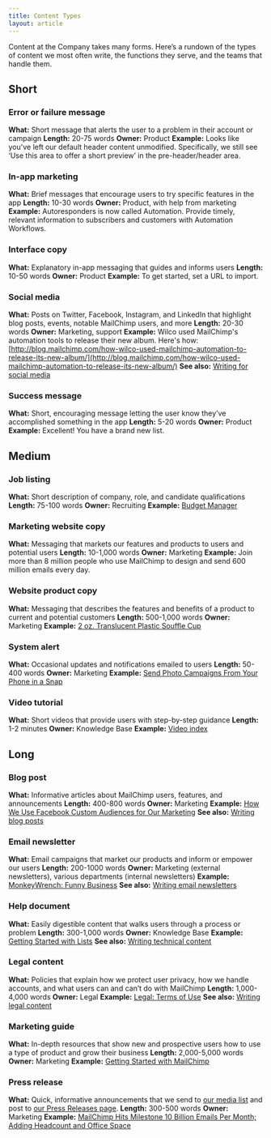 ```yaml
---
title: Content Types
layout: article
---
```


Content at the Company takes many forms. Here’s a rundown of the types of content we most often write, the functions they serve, and the teams that handle them.

## Short

### Error or failure message

**What:** Short message that alerts the user to a problem in their account or campaign
**Length:** 20-75 words
**Owner:** Product
**Example:** Looks like you've left our default header content unmodified. Specifically, we still see ‘Use this area to offer a short preview’ in the pre-header/header area.

### In-app marketing

**What:** Brief messages that encourage users to try specific features in the app
**Length:** 10-30 words
**Owner:** Product, with help from marketing
**Example:** Autoresponders is now called Automation. Provide timely, relevant information to subscribers and customers with Automation Workflows. 

### Interface copy

**What:** Explanatory in-app messaging that guides and informs users
**Length:** 10-50 words
**Owner:** Product
**Example:** To get started, set a URL to import.

### Social media

**What:** Posts on Twitter, Facebook, Instagram, and LinkedIn that highlight blog posts, events, notable MailChimp users, and more
**Length:** 20-30 words
**Owner:** Marketing, support
**Example:** Wilco used MailChimp's automation tools to release their new album. Here's how: [http://blog.mailchimp.com/how-wilco-used-mailchimp-automation-to-release-its-new-album/](http://blog.mailchimp.com/how-wilco-used-mailchimp-automation-to-release-its-new-album/)
**See also:** [Writing for social media](/11-writing-for-social-media.html.md)

### Success message

**What:** Short, encouraging message letting the user know they’ve accomplished something in the app
**Length:** 5-20 words
**Owner:** Product
**Example:** Excellent! You have a brand new list.

## Medium

### Job listing

**What:** Short description of company, role, and candidate qualifications
**Length:** 75-100 words
**Owner:** Recruiting
**Example:** [Budget Manager](http://mailchimp.com/about/jobs/KG8aMH/budget-manager)

### Marketing website copy

**What:** Messaging that markets our features and products to users and potential users
**Length:** 10-1,000 words
**Owner:** Marketing
**Example:** Join more than 8 million people who use MailChimp to design and send 600 million emails every day.

### Website product copy

**What:** Messaging that describes the features and benefits of a product to current and potential customers
**Length:** 500-1,000 words
**Owner:** Marketing
**Example:** [2 oz. Translucent Plastic Souffle Cup](https://www.acemart.com/disposables/food-and-drink/portion-control/solo-b200-2-oz-translucent-plastic-souffle-cup/SOLB200)

### System alert

**What:** Occasional updates and notifications emailed to users
**Length:** 50-400 words
**Owner:** Marketing
**Example:** [Send Photo Campaigns From Your Phone in a Snap](http://us1.campaign-archive2.com/?u=f7b9ee22124ff6454424dc10c&id=88e3c79ff1)

### Video tutorial
**What:** Short videos that provide users with step-by-step guidance
**Length:** 1-2 minutes
**Owner:** Knowledge Base
**Example:** [Video index](http://kb.mailchimp.com/video-index)

## Long

### Blog post

**What:** Informative articles about MailChimp users, features, and announcements
**Length:** 400-800 words
**Owner:** Marketing
**Example:** [How We Use Facebook Custom Audiences for Our Marketing](https://blog.mailchimp.com/how-we-use-facebook-custom-audiences-for-our-marketing/)
**See also:** [Writing blog posts](/07-writing-blog-posts.html.md)

### Email newsletter

**What:** Email campaigns that market our products and inform or empower our users
**Length:** 200-1000 words
**Owner:** Marketing (external newsletters), various departments (internal newsletters)
**Example:** [MonkeyWrench: Funny Business](http://us1.campaign-archive1.com/?u=67a904de95&id=ce0573e06e)
**See also:** [Writing email newsletters](/10-writing-email-newsletters.html.md)

### Help document

**What:** Easily digestible content that walks users through a process or problem
**Length:** 300-1,000 words
**Owner:** Knowledge Base
**Example:** [Getting Started with Lists](http://kb.mailchimp.com/lists/growth/getting-started-with-lists)
**See also:** [Writing technical content](/08-writing-technical-content.html.md)

### Legal content

**What:** Policies that explain how we protect user privacy, how we handle accounts, and what users can and can’t do with MailChimp
**Length:** 1,000-4,000 words
**Owner:** Legal
**Example:** [Legal: Terms of Use](http://mailchimp.com/legal/terms/)
**See also:** [Writing legal content](/09-writing-legal-content.html.md)

### Marketing guide

**What:** In-depth resources that show new and prospective users how to use a type of product and grow their business
**Length:** 2,000-5,000 words
**Owner:** Marketing
**Example:** [Getting Started with MailChimp](http://mailchimp.com/resources/guides/getting-started-with-mailchimp/)

### Press release

**What:** Quick, informative announcements that we send to [our media list](http://mailchimp.us6.list-manage.com/subscribe?u=4c5c956741&id=8f96c922d0) and post to [our Press Releases page](http://mailchimp.com/about/press-releases/).
**Length:** 300-500 words
**Owner:** Marketing
**Example:** [MailChimp Hits Milestone 10 Billion Emails Per Month; Adding Headcount and Office Space](http://mailchimp.com/about/press-releases/2014-06-03/)
